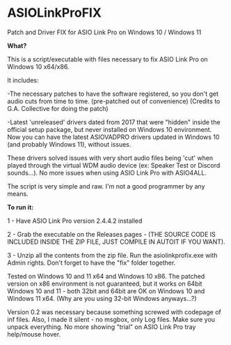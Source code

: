 # ASIOLinkProFIX
 Patch and Driver FIX for ASIO Link Pro on Windows 10 / Windows 11
 
**What?**

This is a script/executable with files necessary to fix ASIO Link Pro on Windows 10 x64/x86.

It includes:

-The necessary patches to have the software registered, so you don't get audio cuts from time to time. (pre-patched out of convenience) (Credits to G.A. Collective for doing the patch)

-Latest 'unreleased' drivers dated from 2017 that were "hidden" inside the official setup package, but never installed on Windows 10 environment. Now you can have the latest ASIOVADPRO drivers updated in Windows 10 (and probably Windows 11), without issues.

These drivers solved issues with very short audio files being 'cut' when played through the virtual WDM audio device (ex: Speaker Test or Discord sounds...). No more issues when using ASIO Link Pro with ASIO4ALL.

The script is very simple and raw. I'm not a good programmer by any means.

**To run it:**

1 - Have ASIO Link Pro version 2.4.4.2 installed

2 - Grab the executable on the Releases pages - (THE SOURCE CODE IS INCLUDED INSIDE THE ZIP FILE, JUST COMPILE IN AUTOIT IF YOU WANT).

3 - Unzip all the contents from the zip file. Run the asiolinkprofix.exe with Admin rights. Don't forget to have the "fix" folder together.

Tested on Windows 10 and 11 x64 and Windows 10 x86.
The patched version on x86 environment is not guaranteed, but it works on 64bit Windows 10 and 11 - both 32bit and 64bit are OK on Windows 10 and Windows 11 x64. (Why are you using 32-bit Windows anyways...?)


Version 0.2 was necessary because something screwed with codepage of inf files. Also, I made it silent - no msgbox, only Log files. Make sure you unpack everything.
No more showing "trial" on ASIO Link Pro tray help/mouse hover.
